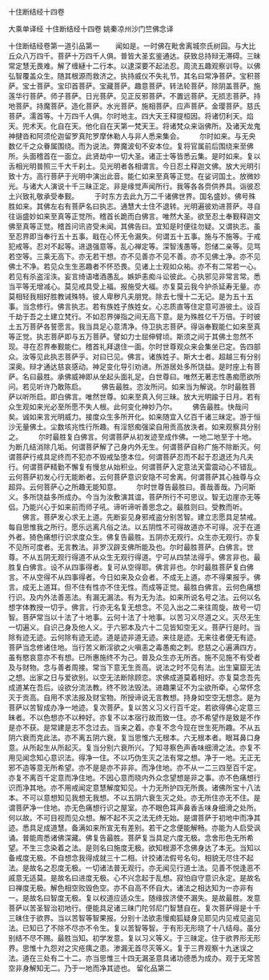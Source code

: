 <!-- { "loadSidebar": true } -->
十住断结经十四卷


大乘单译经
十住断结经十四卷
姚秦凉州沙门竺佛念译


十住断结经卷第一道引品第一
　　闻如是。一时佛在毗舍离城奈氏树园。与大比丘众八万四千。菩萨十万四千人俱。普皆大圣玄鉴通达。获致总持辩无滞碍。三昧常定慧无畏难。解了缠縺十二行本。以逮深要不起法忍。周流五趣观察训导。以佛弘智覆盖众生。随其根源而救济之。执持威仪不失礼节。其名曰常净菩萨。宝积菩萨。宝士菩萨。宝印首菩萨。宝藏菩萨。趣意菩萨。转法轮菩萨。除阴盖菩萨。施莲华行菩萨。师子菩萨。日光菩萨。见正反邪菩萨。不置远菩萨。无损志菩萨。持地菩萨。持魔菩萨。造化菩萨。水光菩萨。施相菩萨。应声菩萨。金璎菩萨。慈氏菩萨。濡首等。十万四千人俱。尔时地主。四大天王释提桓因。将诸忉利天。焰天。兜术天。化自在天。他化自在天第一梵天王。将诸梵众来诣佛所。及诸天龙鬼神揵沓和阿须伦迦留罗真陀罗摩休勒人与非人悉来集会。
　　尔时如来。与无央数亿千之众眷属围绕。而为说法。弊魔波旬不安本位。复将官属前后围绕来至佛所。头面稽首在一面立。此贤劫中一切大圣。诸正士等皆悉云集。是时如来。复以舌相光明普照三千大千刹土。见光明者各相谓言。今日忍土释迦文佛。放大光明引致十方。高行菩萨于光明中演出此音。能仁如来至真等正觉。在娑诃国土。放微妙光。与诸大人演说十千三昧正定。非是缘觉声闻所行。我等各各赍供养具。诣彼忍土兴致礼敬承受奉觐。
　　于时东方去此九万二千诸佛世界。国名盛妙。佛号殊胜如来。其佛左右有菩萨名曰执志。通慧大士住不退转。光明遍彼劝进菩萨。寻自往诣盛妙如来至真等正觉所。稽首长跪而白佛言。唯然大圣。欲至忍土奉觐释迦文佛至真等正觉。稽首问讯咨受未闻。其佛告曰。宜知是时便往勿疑。又谓执志。虽至忍界即当奉行五十五事。戢在心怀无令漏失。何谓五十五事。施与不施等。于戒犯戒等。忍对不起等。进退强意等。乱心禅定等。深智浅愚等。怨储二亲等。见骂若空等。三乘无高下。亦无若干想。亦不见善亦不见不善。亦不见佛土净。亦不见佛土不净。若见众生生恶趣者不怀恐畏。见诸上士观如众祐。亦不有二常若一心。若见有杀盗淫泆。妄言绮语嗜酒愚乱。嫉妒恚痴斗讼彼此。心执邪见非常言常。悉当平等无增减心。莫见戒具受上福。报施受大福。亦复莫云我今护杀延寿无量。亦莫相轻我相好胜教诫殊特。彼人卑秽凡夫朋党。除去七慢十二无记。是为五十五事。当念修行。佛言执志。若有族姓子族姓女。心志质直等住定意可游彼土。设百千劫于吾之土建立梵行。不如忍界弹指之间无高下意。是为殊胜亿千万倍。于时彼土五万菩萨各誓愿言。我当具足心意清净。侍卫执志菩萨。得诣奉觐能仁如来至真等正觉。执志菩萨即与五万菩萨。譬如力士屈伸臂顷。斯须之间于其佛土忽然不现。寻在忍界奉觐能仁。稽首礼拜退住一面。尔时世尊观众来会集坐已定。告四部众。汝等见此执志菩萨乎。对曰已见。佛言。诸族姓子。斯大士者。超越三有分别深奥。辩才通达慈哀感动。神足变化导引劝进。所游居处多所饶益。是时座上有菩萨。名曰最胜。承佛威神即从坐起头面礼足。白世尊曰。唯然无著志性愚痴愿欲所问。若见听许乃敢陈启。
　　佛告最胜。恣汝所问。如来当为解说。尔时最胜菩萨以听所启。即白佛言。唯然世尊。如来至真入何三昧。放大光明踰于日月。若有众生观如来光必至所愿不失人根。此何变化神妙乃尔。
　　佛告最胜。快哉问矣。诚如来言光明威力。接度众生多所开化。如来随宜入亿百千诸三昧定。游于恒沙无量佛土。尘数垓兆性行所趣。有淫怒痴强梁自用贡高放泆者。如来观察具分别之。
　　尔时最胜复白佛言。何谓菩萨从初发迹至成作佛。一地二地至于十地。为断几结消除几垢。何谓菩萨解了己身内外无生。何谓菩萨自称广施不除断灭。何谓菩萨行戒具足终而不犯亦不毁戒坠堕本位。何谓菩萨忍而不起于忍退还为凡夫行。何谓菩萨精勤不懈复有慢怠从始积业。何谓菩萨入定意法天雷震动心不错乱。云何菩萨初发心行无能断者。云何菩萨意识安隐不可舍离。何谓菩萨其心独尊与众超异。云何菩萨心之所趣无能知意。
　　尔时世尊告最胜曰。善哉善哉。乃问斯义。多所饶益多所成办。今当为汝敷演其谊。菩萨所行不可思议。智无边崖亦无等侣。乃能兴心于如来前而师子吼。谛听谛听善思念之。最胜则曰。受教而听。
　　佛言。菩萨发心求无上道。先断妄见身邪戒盗分别苦智。建立志愿具足禁戒。每自思惟我之所行。愿乐远离凡俗之法。以五阴性不可得故道亦不可得。况于在道外者。猗色痛想行识求度众生。佛复告最胜。五阴亦无观行。众生亦无观行。亦复不见所可度者。无言教法。非罗汉辟支佛所能及也。尔时最胜菩萨。白佛言。世尊。不从五阴无观行得道不从众生无观行得道。宁可从四禁法得乎。佛言非也。最胜复白佛言。设不从四事得者。复可从空得耶。佛言非也。尔时最胜菩萨复白佛言。不从空得不从四事得者。今日如来及众会者。不成无上道。亦不得果报乎。佛言。成无上道耳。但不住有性亦不住无性。而成等正觉。最胜白佛言。云何色痛想行识。及内外法善恶法。有漏无漏法。有为无为法。如来所说名号之法。云何以名想字体教授一切乎。佛言。行亦无名复无想念。不见入出之二来往周旋。故号一切智。菩萨常当以十法了十地事。云何十法了十地事。以苦习义尽道之义。灭尽无生一切遍义。自识己身及他人义。于六邪本及六十二见皆知空无义。菩萨行是时。当除有迹无迹。云何除有迹无迹。道是迹非道无迹。来往是迹。无来往者便无有迹。菩萨当念修诸住地。当行苦义断淫欲之火嗔恚之毒愚痴之刺。悲慈之心遍满四方。虽有愍哀意亦不有想。已所惠施终不为己。普及众生亦无所吝。施不见施不有受者及与财物。念与善者周接。常当下意无生贡高。说法之时不见有法。出生窠窟无法之想。出家之日与爱欲别。以空无法断除顾恋。求佛成道莫着相好。亦复莫念吾先成道某在吾后。设欲分流法教。终不败法毁法。进趣果证不为尘欲所牵。心常怀念灭于贡高。自用不求法报及财宝物。所授谛说无言教想。持身如空空无想念。是为菩萨以苦智成办净一地迹。复次菩萨。复以苦义习义行百千定。若欲得佛心定意三昧者。不以色想亦不以种好。亦复不以本宿行故而致一住。亦不希望作是致是不作是亦不获。是常建是志不念过去。当来之着。亦复不念今现在世生死所趣。不从五阴六衰而克此法。亦不离五阴六衰。复当思惟六无根本。六无根本者。眼耳鼻口身意。从所起生从所起灭。复当分别六衰所兴。了知寻察色声香味细滑之法。亦复不用见闻念知心意识法。得净一住。不以巧伪生灭之法有常之想。净于一地。无正无邪不造等意无所希望。亦不是是亦不非非。而净住地。亦不从一二三四至百千定。亦复不离百千定意而净住地。不因心意而晓内外众念望想是非之事。亦不色痛想行识而净其地。亦不用戒闻定意慧解度知见。十力无所护四无所畏。诸佛所宝十八法本。不可以意想知见我想无我想。不以五阴六衰生灭之处。亦无所住亦无不住。是谓菩萨净一住地。亦无色痛想行识之屋室。亦不眼色耳声鼻香舌味身细滑之处所。何以故。不可目视而见众想。解不起不灭之法无终无始。是谓菩萨于初地中而净其迹。悉具足成道慧。备满如来所宣无有差别。若干之念便能解畅。亦能为人启受讽诵。普能周悉诸佛深藏。佛复告最胜。菩萨复当具足六度无极。念舍形色无所希望。不生三念染着之法。是则名曰施度无极。欲知根源不念佛身达了本无。当知以备戒度无极。不自想念我得成就三十二相。计挍诸法假号名句。相貌无尽住不起法。是故名之忍度无极。一切诸法普无观行。亦无闻见行道士法。见善不悦逢恶不戚意无适莫。是故名曰进度无极。心不兴念起于乱想。寂怕自守意识永定。是故名曰禅度无极。解色相空败毁色空。亦不自高不怀自大。诸法之相达知为一亦非有一。是故名曰智度无极。复以权道应适众生。随缘拔济使不漏失。是故最胜。发意菩萨以苦圣智治初地行。便能具足诸三昧门陀邻尼门智慧自在。复次菩萨得是十千三昧住于欲界。当以苦智等智果报。分别十法欲恚慢痴狐疑身见耶见内见戒见盗见法。已知已了不除不尽亦不令生。复以苦智等智。于有形无形晓了十八结母。虽分别结不尽不赐。最胜当知。初学发意。复以习义等义。于三昧定。住于欲界形无形界。思惟十九怨对之灾疮痍之患。渗漏无首尽灭等义。复于三界观察十九迷误之法。道在三处有二十二。亦当思惟三十四无漏圣意具诸功德悉为成办。观于无常苦空非身解知无二。乃于一地而净其迹也。
留化品第二
